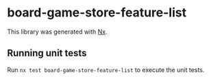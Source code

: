 # board-game-store-feature-list

This library was generated with [Nx](https://nx.dev).

## Running unit tests

Run `nx test board-game-store-feature-list` to execute the unit tests.
